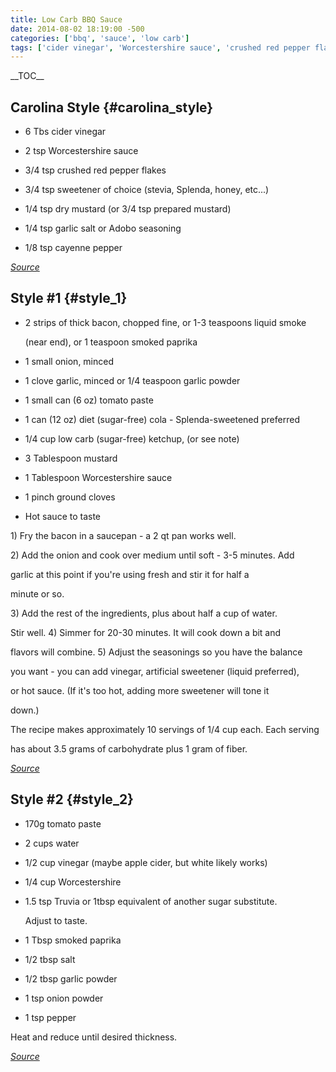 ```yaml
---
title: Low Carb BBQ Sauce
date: 2014-08-02 18:19:00 -500
categories: ['bbq', 'sauce', 'low carb']
tags: ['cider vinegar', 'Worcestershire sauce', 'crushed red pepper flakes', 'sweetener', 'dry mustard', 'garlic salt or Adobo seasoning', 'cayenne pepper', 'thick bacon', 'liquid smoke', 'smoked paprika', 'onion', 'garlic', 'garlic powder', 'tomato paste', 'diet (sugar-free) cola', 'low carb (sugar-free) ketchup', 'mustard', 'ground cloves', 'Hot sauce', 'water', 'vinegar', 'sugar substitute', 'smoked paprika', 'salt', 'garlic powder', 'onion powder', 'pepper', 'Fry', 'Cook', 'Simmer', 'Heat', 'Reduce']
---
```


\_\_TOC\_\_



## Carolina Style {#carolina_style}



-   6 Tbs cider vinegar

-   2 tsp Worcestershire sauce

-   3/4 tsp crushed red pepper flakes

-   3/4 tsp sweetener of choice (stevia, Splenda, honey, etc\...)

-   1/4 tsp dry mustard (or 3/4 tsp prepared mustard)

-   1/4 tsp garlic salt or Adobo seasoning

-   1/8 tsp cayenne pepper



*[Source](http://blog.stuffimakemyhusband.com/2011/07/eastern-north-carolina-style-pulled.html)*



## Style \#1 {#style_1}



-   2 strips of thick bacon, chopped fine, or 1-3 teaspoons liquid smoke

    (near end), or 1 teaspoon smoked paprika

-   1 small onion, minced

-   1 clove garlic, minced or 1/4 teaspoon garlic powder

-   1 small can (6 oz) tomato paste

-   1 can (12 oz) diet (sugar-free) cola - Splenda-sweetened preferred

-   1/4 cup low carb (sugar-free) ketchup, (or see note)

-   3 Tablespoon mustard

-   1 Tablespoon Worcestershire sauce

-   1 pinch ground cloves

-   Hot sauce to taste



1\) Fry the bacon in a saucepan - a 2 qt pan works well.



2\) Add the onion and cook over medium until soft - 3-5 minutes. Add

garlic at this point if you\'re using fresh and stir it for half a

minute or so.



3\) Add the rest of the ingredients, plus about half a cup of water.

Stir well. 4) Simmer for 20-30 minutes. It will cook down a bit and

flavors will combine. 5) Adjust the seasonings so you have the balance

you want - you can add vinegar, artificial sweetener (liquid preferred),

or hot sauce. (If it\'s too hot, adding more sweetener will tone it

down.)



The recipe makes approximately 10 servings of 1/4 cup each. Each serving

has about 3.5 grams of carbohydrate plus 1 gram of fiber.



*[Source](http://lowcarbdiets.about.com/od/saucesandmarinades/r/nosugarbbqsauce.htm)*



## Style \#2 {#style_2}



-   170g tomato paste

-   2 cups water

-   1/2 cup vinegar (maybe apple cider, but white likely works)

-   1/4 cup Worcestershire

-   1.5 tsp Truvia or 1tbsp equivalent of another sugar substitute.

    Adjust to taste.

-   1 Tbsp smoked paprika

-   1/2 tbsp salt

-   1/2 tbsp garlic powder

-   1 tsp onion powder

-   1 tsp pepper



Heat and reduce until desired thickness.



*[Source](http://www.wikihow.com/Make-a-Low-Carb-Barbecue-Sauce)*


